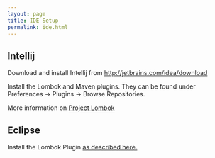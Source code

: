 ```yaml
---
layout: page
title: IDE Setup
permalink: ide.html
---
```


## Intellij

Download and install Intellij from http://jetbrains.com/idea/download

Install the Lombok and Maven plugins. They can be found under Preferences ->
Plugins -> Browse Repositories.

More information on [Project Lombok](https://projectlombok.org/setup/intellij)

## Eclipse

Install the Lombok Plugin [as described here.](https://projectlombok.org/setup/eclipse)
